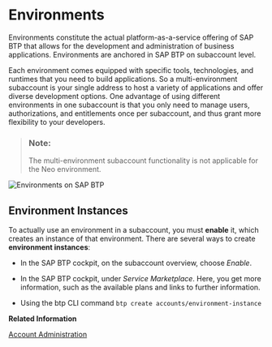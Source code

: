 <!-- loio15547f7e7ecd47ee9fa052b0e18c7b0a -->

# Environments

Environments constitute the actual platform-as-a-service offering of SAP BTP that allows for the development and administration of business applications. Environments are anchored in SAP BTP on subaccount level. 



Each environment comes equipped with specific tools, technologies, and runtimes that you need to build applications. So a multi-environment subaccount is your single address to host a variety of applications and offer diverse development options. One advantage of using different environments in one subaccount is that you only need to manage users, authorizations, and entitlements once per subaccount, and thus grant more flexibility to your developers.

> ### Note:  
> The multi-environment subaccount functionality is not applicable for the Neo environment.

![Environments on SAP BTP](images/Environment_ae827d3.png)



<a name="loio15547f7e7ecd47ee9fa052b0e18c7b0a__section_brc_k2l_kpb"/>

## Environment Instances

To actually use an environment in a subaccount, you must **enable** it, which creates an instance of that environment. There are several ways to create **environment instances**:

-   In the SAP BTP cockpit, on the subaccount overview, choose *Enable*.

-   In the SAP BTP cockpit, under *Service Marketplace*. Here, you get more information, such as the available plans and links to further information.

-   Using the btp CLI command `btp create accounts/environment-instance`


**Related Information**  


[Account Administration](../50-administration-and-ops/account-administration-5d62ec8.md "Learn how to manage global accounts, directories, and subaccounts on SAP BTP using different tools.")

